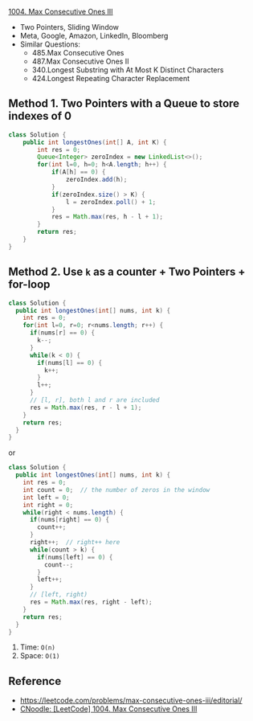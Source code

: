 [1004. Max Consecutive Ones III](https://leetcode.com/problems/max-consecutive-ones-iii/)

* Two Pointers, Sliding Window
* Meta, Google, Amazon, LinkedIn, Bloomberg
* Similar Questions:
    * 485.Max Consecutive Ones
    * 487.Max Consecutive Ones II
    * 340.Longest Substring with At Most K Distinct Characters
    * 424.Longest Repeating Character Replacement


## Method 1. Two Pointers with a Queue to store indexes of 0
```java
class Solution {
    public int longestOnes(int[] A, int K) {
        int res = 0;
        Queue<Integer> zeroIndex = new LinkedList<>();
        for(int l=0, h=0; h<A.length; h++) {
            if(A[h] == 0) {
                zeroIndex.add(h);
            }
            if(zeroIndex.size() > K) {
                l = zeroIndex.poll() + 1;
            }
            res = Math.max(res, h - l + 1);
        }
        return res;
    }
}
```


## Method 2. Use `k` as a counter + Two Pointers + for-loop
```java
class Solution {
  public int longestOnes(int[] nums, int k) {
    int res = 0;
    for(int l=0, r=0; r<nums.length; r++) {
      if(nums[r] == 0) {
        k--;
      }
      while(k < 0) {
        if(nums[l] == 0) {
          k++;
        }
        l++;
      }
      // [l, r], both l and r are included
      res = Math.max(res, r - l + 1);
    }
    return res;
  }
}
```

or 
```java
class Solution {
  public int longestOnes(int[] nums, int k) {
    int res = 0;
    int count = 0;  // the number of zeros in the window
    int left = 0;
    int right = 0;
    while(right < nums.length) {
      if(nums[right] == 0) {
        count++;
      }
      right++;  // right++ here
      while(count > k) {
        if(nums[left] == 0) {
          count--;
        }
        left++;
      }
      // [left, right)
      res = Math.max(res, right - left);
    }
    return res;
  }
}
```

1. Time: `O(n)`
2. Space: `O(1)`


## Reference
* https://leetcode.com/problems/max-consecutive-ones-iii/editorial/
* [CNoodle: [LeetCode] 1004. Max Consecutive Ones III](https://www.cnblogs.com/cnoodle/p/14238884.html)